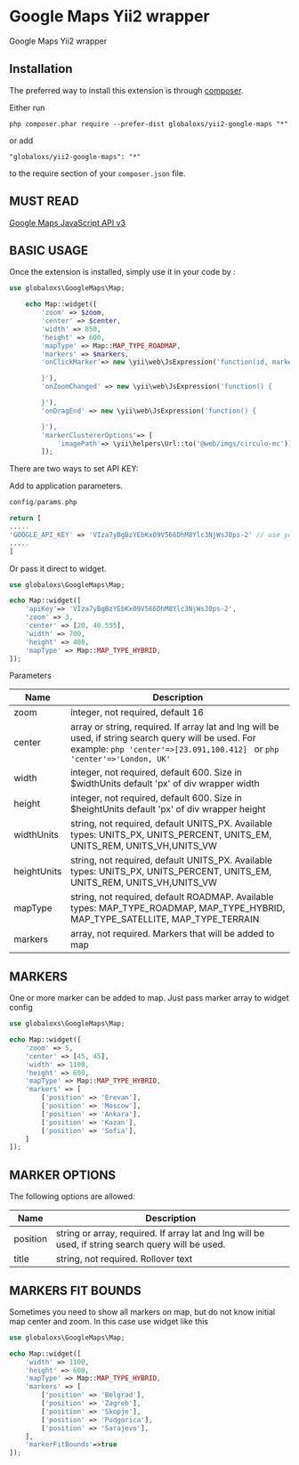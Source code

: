 Google Maps Yii2 wrapper
========================
Google Maps Yii2 wrapper

Installation
------------

The preferred way to install this extension is through [composer](http://getcomposer.org/download/).

Either run

```
php composer.phar require --prefer-dist globaloxs/yii2-google-maps "*"
```

or add

```
"globaloxs/yii2-google-maps": "*"
```

to the require section of your `composer.json` file.


MUST READ
-----
[Google Maps JavaScript API v3](https://developers.google.com/maps/documentation/javascript/reference)

BASIC USAGE
-----
Once the extension is installed, simply use it in your code by  :

```php
use globaloxs\GoogleMaps\Map;

    echo Map::widget([
        'zoom' => $zoom,
        'center' => $center,
        'width' => 850,
        'height' => 600,
        'mapType' => Map::MAP_TYPE_ROADMAP,
        'markers' => $markers,
        'onClickMarker'=> new \yii\web\JsExpression('function(id, marker,map, infowindow){

        }'),
        'onZoomChanged' => new \yii\web\JsExpression('function() {

        }'),
        'onDragEnd' => new \yii\web\JsExpression('function() {

        }'),
        'markerClustererOptions'=> [
            'imagePath'=> \yii\helpers\Url::to('@web/imgs/circulo-mc')]
        ]);
```

There are two ways to set API KEY:

Add to application parameters.
```php
config/params.php

return [
.....
'GOOGLE_API_KEY' => 'VIza7yBgBzYEbKx09V566DhM8Ylc3NjWsJ0ps-2' // use your own api key
.....
]
```
Or pass it direct to widget. 

```php
use globaloxs\GoogleMaps\Map;

echo Map::widget([
    'apiKey'=> 'VIza7yBgBzYEbKx09V566DhM8Ylc3NjWsJ0ps-2',
    'zoom' => 3,
    'center' => [20, 40.555],
    'width' => 700,
    'height' => 400,
    'mapType' => Map::MAP_TYPE_HYBRID,
]);
```

Parameters

| Name  | Description |
| ------------- | ------------- |
| zoom  | integer, not required, default 16 |
| center  | array or string, required. If array lat and lng will be used, if string search query will be used. For example: ```php 'center'=>[23.091,100.412] ``` or ```php 'center'=>'London, UK' ``` |
| width | integer, not required, default 600. Size in $widthUnits  default 'px' of div wrapper width |
| height | integer, not required, default 600. Size in $heightUnits default 'px' of div wrapper height |
| widthUnits | string, not required, default UNITS_PX. Available types: UNITS_PX, UNITS_PERCENT, UNITS_EM, UNITS_REM, UNITS_VH,UNITS_VW  |
| heightUnits | string, not required, default UNITS_PX. Available types: UNITS_PX, UNITS_PERCENT, UNITS_EM, UNITS_REM, UNITS_VH,UNITS_VW  |
| mapType | string, not required, default ROADMAP. Available types: MAP_TYPE_ROADMAP, MAP_TYPE_HYBRID, MAP_TYPE_SATELLITE, MAP_TYPE_TERRAIN |
| markers | array, not required. Markers that will be added to map|

MARKERS
-----

One or more marker can be added to map. Just pass marker array to widget config

```php
use globaloxs\GoogleMaps\Map;

echo Map::widget([
    'zoom' => 5,
    'center' => [45, 45],
    'width' => 1100,
    'height' => 600,
    'mapType' => Map::MAP_TYPE_HYBRID,
    'markers' => [
        ['position' => 'Erevan'],
        ['position' => 'Moscow'],
        ['position' => 'Ankara'],
        ['position' => 'Kazan'],
        ['position' => 'Sofia'],
    ]
]);
````

MARKER OPTIONS
-----

The following options are allowed: 

| Name  | Description |
| ------------- | ------------- |
| position  | string or array, required. If array lat and lng will be used, if string search query will be used. |
| title  | string, not required. Rollover text |

MARKERS FIT BOUNDS
-----

Sometimes you need to show all markers on map, but do not know initial map center and zoom. In this case use widget like this

```php
use globaloxs\GoogleMaps\Map;

echo Map::widget([
    'width' => 1100,
    'height' => 600,
    'mapType' => Map::MAP_TYPE_HYBRID,
    'markers' => [
        ['position' => 'Belgrad'],
        ['position' => 'Zagreb'],
        ['position' => 'Skopje'],
        ['position' => 'Podgorica'],
        ['position' => 'Sarajevo'],
    ],
    'markerFitBounds'=>true
]);
